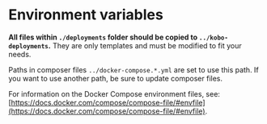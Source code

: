 # Environment variables

**All files within `./deployments` folder should be copied to `../kobo-deployments`.** 
They are only templates and must be modified to fit your needs.


Paths in composer files `../docker-compose.*.yml` are set to use this path.
If you want to use another path, be sure to update composer files.
 

For information on the Docker Compose environment files,
see: [https://docs.docker.com/compose/compose-file/#envfile](https://docs.docker.com/compose/compose-file/#envfile).
